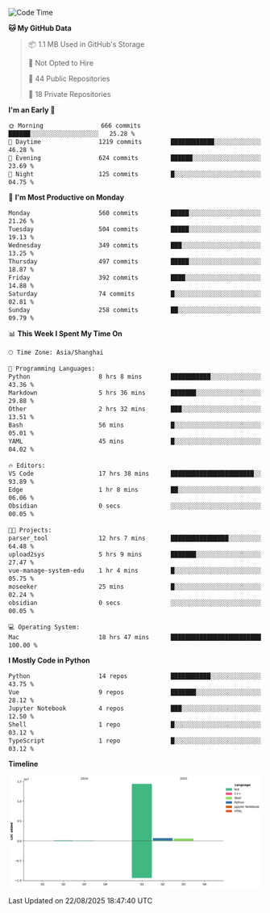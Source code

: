 <!--START_SECTION:waka-->
![Code Time](http://img.shields.io/badge/Code%20Time-698%20hrs%2039%20mins-blue)

**🐱 My GitHub Data** 

> 📦 1.1 MB Used in GitHub's Storage 
 > 
> 🚫 Not Opted to Hire
 > 
> 📜 44 Public Repositories 
 > 
> 🔑 18 Private Repositories 
 > 
**I'm an Early 🐤** 

```text
🌞 Morning                666 commits         ██████░░░░░░░░░░░░░░░░░░░   25.28 % 
🌆 Daytime                1219 commits        ████████████░░░░░░░░░░░░░   46.28 % 
🌃 Evening                624 commits         ██████░░░░░░░░░░░░░░░░░░░   23.69 % 
🌙 Night                  125 commits         █░░░░░░░░░░░░░░░░░░░░░░░░   04.75 % 
```
📅 **I'm Most Productive on Monday** 

```text
Monday                   560 commits         █████░░░░░░░░░░░░░░░░░░░░   21.26 % 
Tuesday                  504 commits         █████░░░░░░░░░░░░░░░░░░░░   19.13 % 
Wednesday                349 commits         ███░░░░░░░░░░░░░░░░░░░░░░   13.25 % 
Thursday                 497 commits         █████░░░░░░░░░░░░░░░░░░░░   18.87 % 
Friday                   392 commits         ████░░░░░░░░░░░░░░░░░░░░░   14.88 % 
Saturday                 74 commits          █░░░░░░░░░░░░░░░░░░░░░░░░   02.81 % 
Sunday                   258 commits         ██░░░░░░░░░░░░░░░░░░░░░░░   09.79 % 
```


📊 **This Week I Spent My Time On** 

```text
🕑︎ Time Zone: Asia/Shanghai

💬 Programming Languages: 
Python                   8 hrs 8 mins        ███████████░░░░░░░░░░░░░░   43.36 % 
Markdown                 5 hrs 36 mins       ███████░░░░░░░░░░░░░░░░░░   29.88 % 
Other                    2 hrs 32 mins       ███░░░░░░░░░░░░░░░░░░░░░░   13.51 % 
Bash                     56 mins             █░░░░░░░░░░░░░░░░░░░░░░░░   05.01 % 
YAML                     45 mins             █░░░░░░░░░░░░░░░░░░░░░░░░   04.02 % 

🔥 Editors: 
VS Code                  17 hrs 38 mins      ███████████████████████░░   93.89 % 
Edge                     1 hr 8 mins         ██░░░░░░░░░░░░░░░░░░░░░░░   06.06 % 
Obsidian                 0 secs              ░░░░░░░░░░░░░░░░░░░░░░░░░   00.05 % 

🐱‍💻 Projects: 
parser_tool              12 hrs 7 mins       ████████████████░░░░░░░░░   64.48 % 
upload2sys               5 hrs 9 mins        ███████░░░░░░░░░░░░░░░░░░   27.47 % 
vue-manage-system-edu    1 hr 4 mins         █░░░░░░░░░░░░░░░░░░░░░░░░   05.75 % 
moseeker                 25 mins             █░░░░░░░░░░░░░░░░░░░░░░░░   02.24 % 
obsidian                 0 secs              ░░░░░░░░░░░░░░░░░░░░░░░░░   00.05 % 

💻 Operating System: 
Mac                      18 hrs 47 mins      █████████████████████████   100.00 % 
```

**I Mostly Code in Python** 

```text
Python                   14 repos            ███████████░░░░░░░░░░░░░░   43.75 % 
Vue                      9 repos             ███████░░░░░░░░░░░░░░░░░░   28.12 % 
Jupyter Notebook         4 repos             ███░░░░░░░░░░░░░░░░░░░░░░   12.50 % 
Shell                    1 repo              █░░░░░░░░░░░░░░░░░░░░░░░░   03.12 % 
TypeScript               1 repo              █░░░░░░░░░░░░░░░░░░░░░░░░   03.12 % 
```



**Timeline**

![Lines of Code chart](https://raw.githubusercontent.com/White1943/White1943/main/assets/bar_graph.png)


 Last Updated on 22/08/2025 18:47:40 UTC
<!--END_SECTION:waka-->
